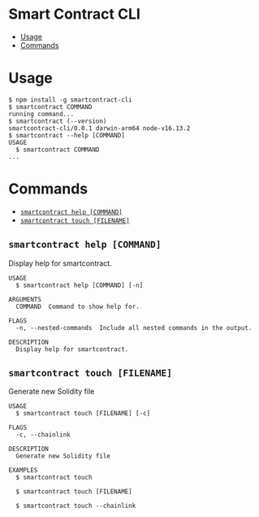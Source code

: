 # Smart Contract CLI

<!-- toc -->

- [Usage](#usage)
- [Commands](#commands)
<!-- tocstop -->

# Usage

<!-- usage -->

```sh-session
$ npm install -g smartcontract-cli
$ smartcontract COMMAND
running command...
$ smartcontract (--version)
smartcontract-cli/0.0.1 darwin-arm64 node-v16.13.2
$ smartcontract --help [COMMAND]
USAGE
  $ smartcontract COMMAND
...
```

<!-- usagestop -->

# Commands

<!-- commands -->

- [`smartcontract help [COMMAND]`](#smartcontract-help-command)
- [`smartcontract touch [FILENAME]`](#smartcontract-touch-filename)

## `smartcontract help [COMMAND]`

Display help for smartcontract.

```
USAGE
  $ smartcontract help [COMMAND] [-n]

ARGUMENTS
  COMMAND  Command to show help for.

FLAGS
  -n, --nested-commands  Include all nested commands in the output.

DESCRIPTION
  Display help for smartcontract.
```

## `smartcontract touch [FILENAME]`

Generate new Solidity file

```
USAGE
  $ smartcontract touch [FILENAME] [-c]

FLAGS
  -c, --chainlink

DESCRIPTION
  Generate new Solidity file

EXAMPLES
  $ smartcontract touch

  $ smartcontract touch [FILENAME]

  $ smartcontract touch --chainlink
```

<!-- commandsstop -->
